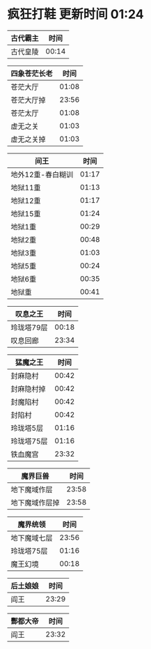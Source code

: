 # 疯狂打鞋 更新时间 01:24

| 古代霸主   | 时间    |
|--------|-------|
| 古代皇陵 | 00:14 |

| 四象苍茫长老   | 时间    |
|--------|-------|
| 苍茫大厅 | 01:08 |
| 苍茫大厅掉 | 23:56 |
| 苍茫太厅 | 01:08 |
| 虚无之关 | 01:03 |
| 虚无之关掉 | 01:03 |

| 间王   | 时间    |
|--------|-------|
| 地外12重-春白糊训 | 01:17 |
| 地狱11重 | 01:13 |
| 地狱12重 | 01:17 |
| 地狱15重 | 01:24 |
| 地狱1重 | 00:29 |
| 地狱2重 | 00:48 |
| 地狱3重 | 01:03 |
| 地狱5重 | 00:24 |
| 地狱6重 | 00:35 |
| 地狱重 | 00:41 |

| 叹息之王   | 时间    |
|--------|-------|
| 玲珑塔79层 | 00:18 |
| 叹息回廊 | 23:34 |

| 猛魔之王   | 时间    |
|--------|-------|
| 封麻隐村 | 00:42 |
| 封麻隐村掉 | 00:42 |
| 封魔陷村 | 00:42 |
| 封陷村 | 00:42 |
| 玲珑塔5层 | 01:16 |
| 玲珑塔75层 | 01:16 |
| 铁血魔宫 | 23:32 |

| 魔界巨兽   | 时间    |
|--------|-------|
| 地下魔域作层 | 23:58 |
| 地下魔域作层掉 | 23:58 |

| 魔界统领   | 时间    |
|--------|-------|
| 地下魔域七层 | 23:56 |
| 玲珑塔75层 | 01:16 |
| 魔王幻境 | 00:18 |

| 后土娘娘   | 时间    |
|--------|-------|
| 阎王 | 23:29 |

| 酆都大帝   | 时间    |
|--------|-------|
| 阎王 | 23:32 |